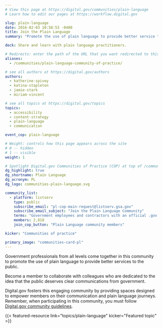 ```yaml
---
# View this page at https://digital.gov/communities/plain-language
# Learn how to edit our pages at https://workflow.digital.gov

slug: plain-language
date: 2016-02-03 10:58:53 -0400
title: Join the Plain Language
summary: "Promote the use of plain language to provide better service to the public."

deck: Share and learn with plain language practitioners.

# Redirects: enter the path of the URL that you want redirected to this page
aliases:
  - /communities/plain-language-community-of-practice/

# see all authors at https://digital.gov/authors
authors:
  - katherine-spivey
  - katina-stapleton
  - jamie-stark
  - miriam-vincent

# see all topics at https://digital.gov/topics
topics:
  - accessibility
  - content-strategy
  - plain-language
  - communication

event_cop: plain-language

# Weight: controls how this page appears across the site
# 0 -- hidden
# 1 -- visible
weight: 1

# Spotlight Digital.gov Communities of Practice (COP) at top of /communities
dg_highlight: true
dg_shortname: Plain Language
dg_acronym: PL
dg_logo: communities-plain-language.svg

community_list:
  - platform: listserv
    type: public
    subscribe_email: "pl-cop-main-request@listserv.gsa.gov"
    subscribe_email_subject: "Join the Plain Language Community"
    terms: "Government employees and contractors with an official .gov or .mil email are eligible to join."
    members: 2,818
    join_cop_button: "Plain Language community members"

kicker: "Communities of practice"

primary_image: "communities-card-pl"
---
```


Government professionals from all levels come together in this community to promote the use of plain language to provide better services to the public.

Become a member to collaborate with colleagues who are dedicated to the idea that the public deserves clear communications from government.

Digital.gov fosters this engaging community by providing spaces designed to empower members on their communication and plain language journeys. Remember, when participating in this community, you must follow [Digital.gov community guidelines](https://digital.gov/communities/community-guidelines/).

{{< featured-resource link="topics/plain-language" kicker="Featured topic" >}}
